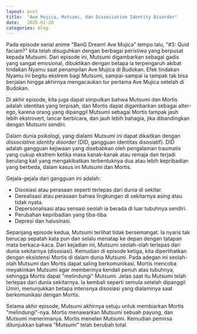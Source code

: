 ```yaml
---
layout: post
title:  "Ave Mujica, Mutsumi, dan Dissociative Identity Disorder"
date:   2025-01-20
categories: blog
---
```

Pada episode serial anime "BanG Dream! Ave Mujica" tempo lalu, "#3: Quid faciam?" kita telah disuguhkan dengan berbagai peristiwa yang berpusat kepada Mutsumi. Dari episode ini, Mutsumi digambarkan sebagai gadis yang sangat emosional, dibuktikan dengan betapa ia terpengaruh akibat tindakan Nyamu saat penampilan Ave Mujica di Budokan. Efek tindakan Nyamu ini begitu ekstrem bagi Mutsumi, sampai-sampai ia tampak tak bisa berjalan hingga akhirnya mengacaukan tur pertama Ave Mujica setelah di Budokan.

Di akhir episode, kita juga dapat simpulkan bahwa Mutsumi dan Mortis adalah identitas yang terpisah, dan Mortis dapat digambarkan sebagai alter-ego, karena orang yang dipanggil Mutsumi sebagai Mortis tampak jauh lebih ekstrovert, lancar berbicara, dan jauh lebih bahagia, jika dibandingkan dengan Mutsumi sendiri.

Dalam dunia psikologi, yang dialami Mutsumi ini dapat dikaitkan dengan _dissociative identity disorder_ (DID, gangguan identitas disosiatif). DID adalah gangguan kejiwaan yang disebabkan oleh pengalaman traumatis yang cukup ekstrem ketika masa kanak-kanak atau remaja dan terjadi berulang kali yang mengakibatkan terbentuknya dua atau lebih kepribadian yang berbeda,  dalam kasus ini Mutsumi dan Mortis.

Gejala-gejala dari gangguan ini adalah:
- Disosiasi atau perasaan seperti terlepas dari dunia di sekitar.
- Derealisasi atau perasaan bahwa lingkungan di sekitarnya asing atau tidak nyata.
- Depersonalisasi atau sensasi seolah ia berada di luar tubuhnya sendiri.
- Perubahan kepribadian yang tiba-tiba
- Depresi dan halusinasi.

Sepanjang episode kedua, Mutsumi terlihat tidak bersemangat. Ia nyaris tak berucap sepatah kata pun dan selalu menatap ke depan dengan tatapan mata berkaca-kaca. Dari kejadian ini, Mutsumi seolah-olah terlepas dari dunia sekitarnya (disosiasi). Kemudian di episode ketiga, kita diperlihatkan dengan eksistensi Mortis di dalam dunia Mutsumi. Pada adegan ini seolah-olah Mutsumi dan Mortis dapat saling berkomunikasi. Mortis mencoba meyakinkan Mutsumi agar memberinya kendali penuh atas tubuhnya, sehingga Mortis dapat "melindungi" Mutsumi. Jelas saat itu Mutsumi telah terlepas dari dunia sekitarnya. Ia kembali seperti semula setelah dipanggil Umiri, menunjukkan betapa intensnya disosiasi yang dialaminya saat berkomunikasi dengan Mortis.

Selama akhir episode, Mutsumi akhirnya setuju untuk membiarkan Mortis "melindungi"-nya. Mortis menawarkan Mutsumi sebuah payung, dan Mutsumi menerimanya. Mortis menelan Mutsumi. Kemudian pemirsa ditunjukkan bahwa "Mutsumi" telah berubah total.
